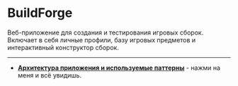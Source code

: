 # BuildForge
Веб-приложение для создания и тестирования игровых сборок. Включает в себя личные профили, базу игровых предметов и интерактивный конструктор сборок.

---

- [**Архитектура приложения и используемые паттерны**](https://excalidraw.com/#json=MhLUyAdrSzhHjAkqEHi6R,NQTKUj4_HmzFg5QgkIptJg) - нажми на меня и всё увидишь.
